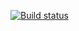 [![Build status](https://dev.azure.com/chloepouprom/ml-ops-workshop/_apis/build/status/ml-ops-workshop-Python%20package-CI)](https://dev.azure.com/chloepouprom/ml-ops-workshop/_build/latest?definitionId=1)
